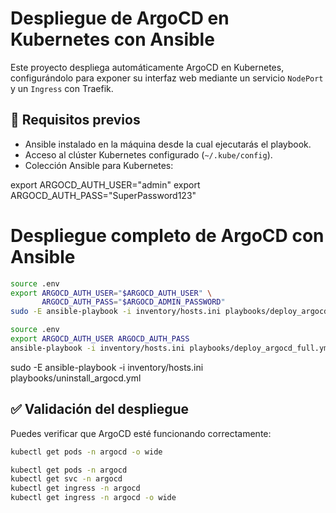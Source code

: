 # Despliegue de ArgoCD en Kubernetes con Ansible

Este proyecto despliega automáticamente ArgoCD en Kubernetes, configurándolo para exponer su interfaz web mediante un servicio `NodePort` y un `Ingress` con Traefik.


## 🚀 Requisitos previos

- Ansible instalado en la máquina desde la cual ejecutarás el playbook.
- Acceso al clúster Kubernetes configurado (`~/.kube/config`).
- Colección Ansible para Kubernetes:



export ARGOCD_AUTH_USER="admin"
export ARGOCD_AUTH_PASS="SuperPassword123"


# Despliegue completo de ArgoCD con Ansible

```bash
source .env
export ARGOCD_AUTH_USER="$ARGOCD_AUTH_USER" \
       ARGOCD_AUTH_PASS="$ARGOCD_ADMIN_PASSWORD"
sudo -E ansible-playbook -i inventory/hosts.ini playbooks/deploy_argocd_full.yml
```


```bash
source .env
export ARGOCD_AUTH_USER ARGOCD_AUTH_PASS
ansible-playbook -i inventory/hosts.ini playbooks/deploy_argocd_full.yml
``` 


sudo -E ansible-playbook -i inventory/hosts.ini playbooks/uninstall_argocd.yml

## ✅ Validación del despliegue

Puedes verificar que ArgoCD esté funcionando correctamente:

```bash
kubectl get pods -n argocd -o wide

kubectl get pods -n argocd
kubectl get svc -n argocd
kubectl get ingress -n argocd
kubectl get ingress -n argocd -o wide
```